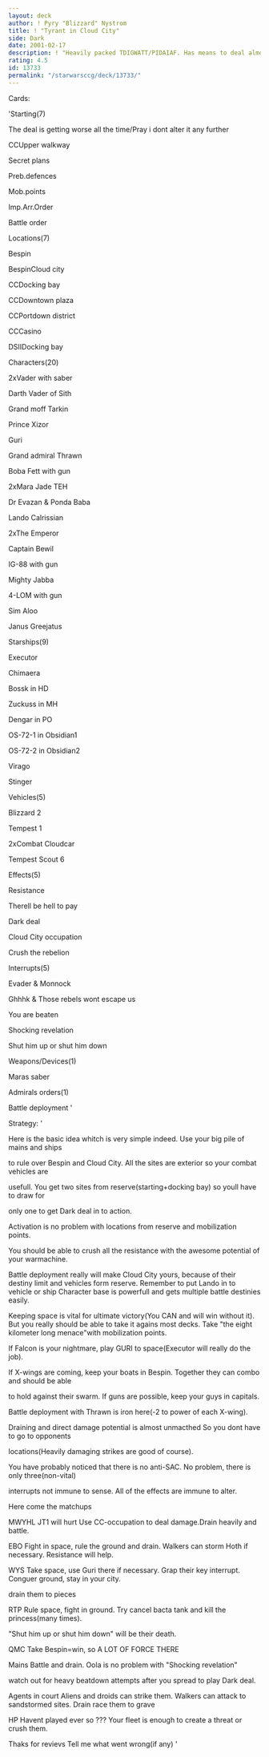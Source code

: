 ```yaml
---
layout: deck
author: ! Pyry "Blizzard" Nystrom
title: ! "Tyrant in Cloud City"
side: Dark
date: 2001-02-17
description: ! "Heavily packed TDIGWATT/PIDAIAF. Has means to deal almost anything."
rating: 4.5
id: 13733
permalink: "/starwarsccg/deck/13733/"
---
```

Cards: 

'Starting(7)

The deal is getting worse all the time/Pray i dont alter it any further

CCUpper walkway

Secret plans

Preb.defences

Mob.points

Imp.Arr.Order

Battle order


Locations(7)

Bespin

BespinCloud city

CCDocking bay

CCDowntown plaza

CCPortdown district

CCCasino

DSIIDocking bay


Characters(20)

2xVader with saber

Darth Vader of Sith

Grand moff Tarkin

Prince Xizor

Guri

Grand admiral Thrawn

Boba Fett with gun

2xMara Jade TEH

Dr Evazan & Ponda Baba

Lando Calrissian

2xThe Emperor

Captain Bewil

IG-88 with gun

Mighty Jabba

4-LOM with gun

Sim Aloo

Janus Greejatus


Starships(9)

Executor

Chimaera

Bossk in HD

Zuckuss in MH

Dengar in PO

OS-72-1 in Obsidian1

OS-72-2 in Obsidian2

Virago

Stinger


Vehicles(5)

Blizzard 2

Tempest 1

2xCombat Cloudcar

Tempest Scout 6


Effects(5)

Resistance

Therell be hell to pay

Dark deal

Cloud City occupation

Crush the rebelion


Interrupts(5)

Evader & Monnock

Ghhhk & Those rebels wont escape us

You are beaten

Shocking revelation

Shut him up or shut him down



Weapons/Devices(1)

Maras saber


Admirals orders(1)

Battle deployment '

Strategy: '

Here is the basic idea whitch is very simple indeed. Use your big pile of mains and ships

to rule over Bespin and Cloud City. All the sites are exterior so your combat vehicles are

usefull. You get two sites from reserve(starting+docking bay) so youll have to draw for

only one to get Dark deal in to action.

Activation is no problem with locations from reserve and mobilization points.


You should be able to crush all the resistance with the awesome potential of your warmachine.

Battle deployment really will make Cloud City yours, because of their destiny limit and vehicles form reserve. Remember to put Lando in to vehicle or ship Character base is powerfull and gets multiple battle destinies easily.


Keeping space is vital for ultimate victory(You CAN and will win without it). But you really should be able to take it agains most decks. Take "the eight kilometer long menace"with mobilization points.

If Falcon is your nightmare, play GURI to space(Executor will really do the job).

If X-wings are coming, keep your boats in Bespin. Together they can combo and should be able

to hold against their swarm. If guns are possible, keep your guys in capitals. 

Battle deployment with Thrawn is iron here(-2 to power of each X-wing).


Draining and direct damage potential is almost unmacthed So you dont have to go to opponents

locations(Heavily damaging strikes are good of course).

You have probably noticed that there is no anti-SAC. No problem, there is only three(non-vital)

interrupts not immune to sense. All of the effects are immune to alter.


Here come the matchups


MWYHL JT1 will hurt Use CC-occupation to deal damage.Drain heavily and battle. 


EBO Fight in space, rule the ground and drain. Walkers can storm Hoth if necessary. Resistance will help.


WYS Take space, use Guri there if necessary. Grap their key interrupt. Conguer ground, stay in your city.

drain them to pieces	


RTP Rule space, fight in ground. Try cancel bacta tank and kill the princess(many times).

"Shut him up or shut him down" will be their death.


QMC Take Bespin=win, so A LOT OF FORCE THERE


Mains Battle and drain. Oola is no problem with "Shocking revelation"

watch out for heavy beatdown attempts after you spread to play Dark deal.


Agents in court Aliens and droids can strike them. Walkers can attack to sandstormed sites. Drain race them to grave


HP Havent played ever so ??? Your fleet is enough to create a threat or crush them.


Thaks for revievs Tell me what went wrong(if any) '
